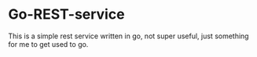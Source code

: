 # Go-REST-service
This is a simple rest service written in go, not super useful, just something 
for me to get used to go.
